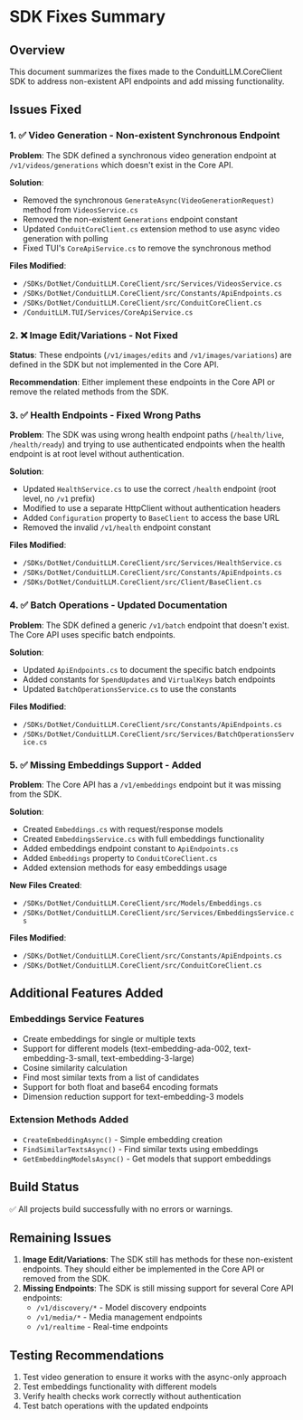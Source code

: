 # SDK Fixes Summary

## Overview
This document summarizes the fixes made to the ConduitLLM.CoreClient SDK to address non-existent API endpoints and add missing functionality.

## Issues Fixed

### 1. ✅ Video Generation - Non-existent Synchronous Endpoint
**Problem**: The SDK defined a synchronous video generation endpoint at `/v1/videos/generations` which doesn't exist in the Core API.

**Solution**:
- Removed the synchronous `GenerateAsync(VideoGenerationRequest)` method from `VideosService.cs`
- Removed the non-existent `Generations` endpoint constant
- Updated `ConduitCoreClient.cs` extension method to use async video generation with polling
- Fixed TUI's `CoreApiService.cs` to remove the synchronous method

**Files Modified**:
- `/SDKs/DotNet/ConduitLLM.CoreClient/src/Services/VideosService.cs`
- `/SDKs/DotNet/ConduitLLM.CoreClient/src/Constants/ApiEndpoints.cs`
- `/SDKs/DotNet/ConduitLLM.CoreClient/src/ConduitCoreClient.cs`
- `/ConduitLLM.TUI/Services/CoreApiService.cs`

### 2. ❌ Image Edit/Variations - Not Fixed
**Status**: These endpoints (`/v1/images/edits` and `/v1/images/variations`) are defined in the SDK but not implemented in the Core API. 

**Recommendation**: Either implement these endpoints in the Core API or remove the related methods from the SDK.

### 3. ✅ Health Endpoints - Fixed Wrong Paths
**Problem**: The SDK was using wrong health endpoint paths (`/health/live`, `/health/ready`) and trying to use authenticated endpoints when the health endpoint is at root level without authentication.

**Solution**:
- Updated `HealthService.cs` to use the correct `/health` endpoint (root level, no `/v1` prefix)
- Modified to use a separate HttpClient without authentication headers
- Added `Configuration` property to `BaseClient` to access the base URL
- Removed the invalid `/v1/health` endpoint constant

**Files Modified**:
- `/SDKs/DotNet/ConduitLLM.CoreClient/src/Services/HealthService.cs`
- `/SDKs/DotNet/ConduitLLM.CoreClient/src/Constants/ApiEndpoints.cs`
- `/SDKs/DotNet/ConduitLLM.CoreClient/src/Client/BaseClient.cs`

### 4. ✅ Batch Operations - Updated Documentation
**Problem**: The SDK defined a generic `/v1/batch` endpoint that doesn't exist. The Core API uses specific batch endpoints.

**Solution**:
- Updated `ApiEndpoints.cs` to document the specific batch endpoints
- Added constants for `SpendUpdates` and `VirtualKeys` batch endpoints
- Updated `BatchOperationsService.cs` to use the constants

**Files Modified**:
- `/SDKs/DotNet/ConduitLLM.CoreClient/src/Constants/ApiEndpoints.cs`
- `/SDKs/DotNet/ConduitLLM.CoreClient/src/Services/BatchOperationsService.cs`

### 5. ✅ Missing Embeddings Support - Added
**Problem**: The Core API has a `/v1/embeddings` endpoint but it was missing from the SDK.

**Solution**:
- Created `Embeddings.cs` with request/response models
- Created `EmbeddingsService.cs` with full embeddings functionality
- Added embeddings endpoint constant to `ApiEndpoints.cs`
- Added `Embeddings` property to `ConduitCoreClient.cs`
- Added extension methods for easy embeddings usage

**New Files Created**:
- `/SDKs/DotNet/ConduitLLM.CoreClient/src/Models/Embeddings.cs`
- `/SDKs/DotNet/ConduitLLM.CoreClient/src/Services/EmbeddingsService.cs`

**Files Modified**:
- `/SDKs/DotNet/ConduitLLM.CoreClient/src/Constants/ApiEndpoints.cs`
- `/SDKs/DotNet/ConduitLLM.CoreClient/src/ConduitCoreClient.cs`

## Additional Features Added

### Embeddings Service Features
- Create embeddings for single or multiple texts
- Support for different models (text-embedding-ada-002, text-embedding-3-small, text-embedding-3-large)
- Cosine similarity calculation
- Find most similar texts from a list of candidates
- Support for both float and base64 encoding formats
- Dimension reduction support for text-embedding-3 models

### Extension Methods Added
- `CreateEmbeddingAsync()` - Simple embedding creation
- `FindSimilarTextsAsync()` - Find similar texts using embeddings
- `GetEmbeddingModelsAsync()` - Get models that support embeddings

## Build Status
✅ All projects build successfully with no errors or warnings.

## Remaining Issues
1. **Image Edit/Variations**: The SDK still has methods for these non-existent endpoints. They should either be implemented in the Core API or removed from the SDK.
2. **Missing Endpoints**: The SDK is still missing support for several Core API endpoints:
   - `/v1/discovery/*` - Model discovery endpoints
   - `/v1/media/*` - Media management endpoints
   - `/v1/realtime` - Real-time endpoints

## Testing Recommendations
1. Test video generation to ensure it works with the async-only approach
2. Test embeddings functionality with different models
3. Verify health checks work correctly without authentication
4. Test batch operations with the updated endpoints